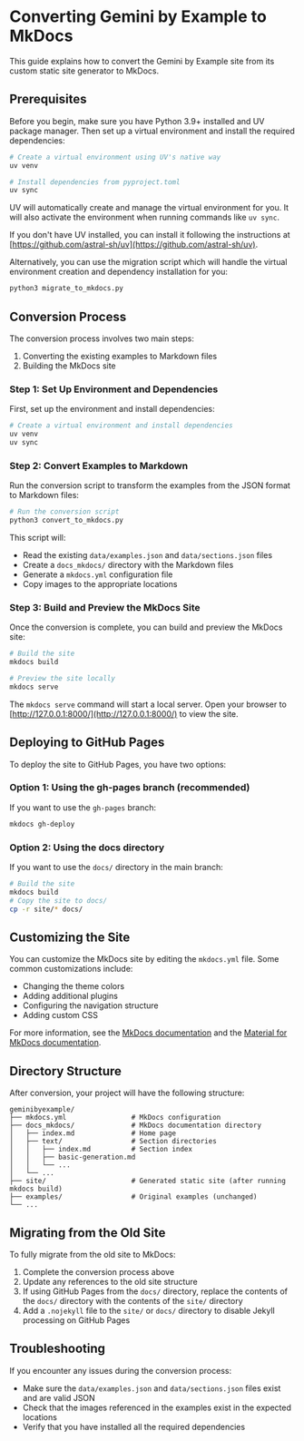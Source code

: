 # Converting Gemini by Example to MkDocs

This guide explains how to convert the Gemini by Example site from its custom static site generator to MkDocs.

## Prerequisites

Before you begin, make sure you have Python 3.9+ installed and UV package manager. Then set up a virtual environment and install the required dependencies:

```sh
# Create a virtual environment using UV's native way
uv venv

# Install dependencies from pyproject.toml
uv sync
```

UV will automatically create and manage the virtual environment for you. It will also activate the environment when running commands like `uv sync`.

If you don't have UV installed, you can install it following the instructions at [https://github.com/astral-sh/uv](https://github.com/astral-sh/uv).

Alternatively, you can use the migration script which will handle the virtual environment creation and dependency installation for you:

```sh
python3 migrate_to_mkdocs.py
```

## Conversion Process

The conversion process involves two main steps:

1. Converting the existing examples to Markdown files
2. Building the MkDocs site

### Step 1: Set Up Environment and Dependencies

First, set up the environment and install dependencies:

```sh
# Create a virtual environment and install dependencies
uv venv
uv sync
```

### Step 2: Convert Examples to Markdown

Run the conversion script to transform the examples from the JSON format to Markdown files:

```sh
# Run the conversion script
python3 convert_to_mkdocs.py
```

This script will:

- Read the existing `data/examples.json` and `data/sections.json` files
- Create a `docs_mkdocs/` directory with the Markdown files
- Generate a `mkdocs.yml` configuration file
- Copy images to the appropriate locations

### Step 3: Build and Preview the MkDocs Site

Once the conversion is complete, you can build and preview the MkDocs site:

```sh
# Build the site
mkdocs build

# Preview the site locally
mkdocs serve
```

The `mkdocs serve` command will start a local server. Open your browser to [http://127.0.0.1:8000/](http://127.0.0.1:8000/) to view the site.

## Deploying to GitHub Pages

To deploy the site to GitHub Pages, you have two options:

### Option 1: Using the gh-pages branch (recommended)

If you want to use the `gh-pages` branch:

```sh
mkdocs gh-deploy
```

### Option 2: Using the docs directory

If you want to use the `docs/` directory in the main branch:

```sh
# Build the site
mkdocs build
# Copy the site to docs/
cp -r site/* docs/
```

## Customizing the Site

You can customize the MkDocs site by editing the `mkdocs.yml` file. Some common customizations include:

- Changing the theme colors
- Adding additional plugins
- Configuring the navigation structure
- Adding custom CSS

For more information, see the [MkDocs documentation](https://www.mkdocs.org/) and the [Material for MkDocs documentation](https://squidfunk.github.io/mkdocs-material/).

## Directory Structure

After conversion, your project will have the following structure:

```text
geminibyexample/
├── mkdocs.yml                # MkDocs configuration
├── docs_mkdocs/              # MkDocs documentation directory
│   ├── index.md              # Home page
│   ├── text/                 # Section directories
│   │   ├── index.md          # Section index
│   │   ├── basic-generation.md
│   │   └── ...
│   └── ...
├── site/                     # Generated static site (after running mkdocs build)
├── examples/                 # Original examples (unchanged)
└── ...
```

## Migrating from the Old Site

To fully migrate from the old site to MkDocs:

1. Complete the conversion process above
2. Update any references to the old site structure
3. If using GitHub Pages from the `docs/` directory, replace the contents of the `docs/` directory with the contents of the `site/` directory
4. Add a `.nojekyll` file to the `site/` or `docs/` directory to disable Jekyll processing on GitHub Pages

## Troubleshooting

If you encounter any issues during the conversion process:

- Make sure the `data/examples.json` and `data/sections.json` files exist and are valid JSON
- Check that the images referenced in the examples exist in the expected locations
- Verify that you have installed all the required dependencies
